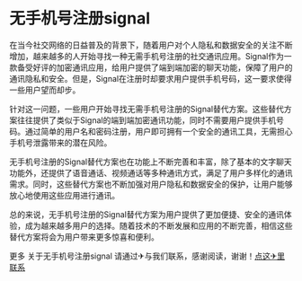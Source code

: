 # 无手机号注册signal

在当今社交网络的日益普及的背景下，随着用户对个人隐私和数据安全的关注不断增加，越来越多的人开始寻找一种无需手机号注册的社交通讯应用。Signal作为一款备受好评的加密通讯应用，给用户提供了端到端加密的聊天功能，保障了用户的通讯隐私和安全。但是，Signal在注册时却要求用户提供手机号码，这一要求使得一些用户望而却步。

针对这一问题，一些用户开始寻找无需手机号注册的Signal替代方案。这些替代方案往往提供了类似于Signal的端到端加密通讯功能，同时不需要用户提供手机号码。通过简单的用户名和密码注册，用户即可拥有一个安全的通讯工具，无需担心手机号泄露带来的潜在风险。

无手机号注册的Signal替代方案也在功能上不断完善和丰富，除了基本的文字聊天功能外，还提供了语音通话、视频通话等多种通讯方式，满足了用户多样化的通讯需求。同时，这些替代方案也不断加强对用户隐私和数据安全的保护，让用户能够放心地使用这些应用进行通讯。

总的来说，无手机号注册的Signal替代方案为用户提供了更加便捷、安全的通讯体验，成为越来越多用户的选择。随着技术的不断发展和应用的不断完善，相信这些替代方案将会为用户带来更多惊喜和便利。

更多 关于无手机号注册signal 请通过✈与我们联系，感谢阅读，谢谢！[点这✈里联系](https://a.k02.cc)